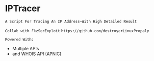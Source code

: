 # IPTracer
```A Script For Tracing An IP Address—With High Detailed Result```

```Collab with FkzSecExploit```
```https://github.com/destroyerLinuxPropaly```

```Powered With:```
- Multiple APIs
- and WHOIS API (APNIC)
